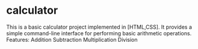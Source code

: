 # calculator
This is a basic calculator project implemented in [HTML,CSS]. It provides a simple command-line interface for performing basic arithmetic operations.  Features:  Addition Subtraction Multiplication Division
